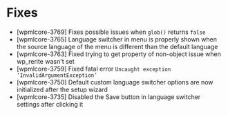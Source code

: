 # Fixes
* [wpmlcore-3769] Fixes possible issues when `glob()` returns `false`
* [wpmlcore-3765] Language switcher in menu is properly shown when the source language of the menu is different than the default language
* [wpmlcore-3763] Fixed trying to get property of non-object issue when wp_rerite wasn't set
* [wpmlcore-3759] Fixed fatal error `Uncaught exception ‘InvalidArgumentException’`
* [wpmlcore-3750] Default custom language switcher options are now initialized after the setup wizard
* [wpmlcore-3735] Disabled the Save button in language switcher settings after clicking it